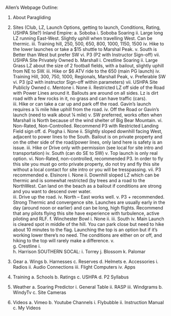 
Allen’s Webpage Outline:
1.	About Paragliding
2.	Sites
(Club, LZ, Launch Options, getting to launch, Conditions, Rating, USHPA Site?)
Inland Empire:
a.	Soboba
i.	Soboba Soaring
ii.	Large long LZ running East-West.   Slightly uphill when travelling West.  Can be thermic.
iii.	Training hill, 250, 500, 650, 800, 1000, 1150, 1500
iv.	Hike to the lower launches or take a $15 shuttle to Marshal Peak.
v.	South is Better than West but prefer SW
vi.	P3 (P2 with Instructor Sign-off)
vii.	USHPA Site Privately Owned
b.	Marshall
i.	Crestline Soaring
ii.	Large Grass LZ about the size of 2 football fields, with a bailout, slightly uphill from NE to SW.
iii.	Hike or $6 ATV ride to the 650 (main PG launch)
iv.	Training Hill, 300, 750, 1000, Regionals, Marshall Peak,
v.	Preferable SW 
vi.	P3 (p2 with instructor Sign-off within parameters)
vii.	USHPA Site Publicly Owned
c.	Mentone
i.	None
ii.	Restricted LZ off side of the Road with Power Lines around it.  Bailouts are around on all sides.  Lz is dirt road with a few rocks in it, no grass and can have traffic (cars).  
iii.	Hike or can take a car up and park off the road.  Gavin’s launch requires a ¼ mile hike uphill from the road.
iv.	Off the Road or Gavin’s launch (need to walk about ¼ mile)
v.	SW preferred, works often when Marshall is North because of the wind shelter of Big Bear Mountain.
vi.	Non-Rated, Non-Controlled.  Recommend P3 with Restricted Landing Field sign off.
d.	Pisgha
i.	None
ii.	Slightly sloped downhill facing West, adjacent to power lines to the South.  Bailout is on private property and on the other side of the road/power lines, only land here is safety is an issue.
iii.	Hike or Drive only with permission (see local for site intro and transportation)
iv.	South (can do SE to SW)
v.	Top launch is only real option.
vi.	Non-Rated, non-controlled, recommended P3.  In order to fly this site you must go onto private property, do not try and fly this site without a local contact for site intro or you will be tresspassing.
vii.	P3 recommended
e.	Elsinore
i.	None
ii.	Downhill sloped LZ which can be thermic and is somewhat restricted (by trees and a road to the NorthWest.  Can land on the beach as a bailout if conditions are strong and you want to descend over water.  
iii.	Drive up the road.
iv.	North – East works well.
v.	P3 + recommended.  Strong Thermic and convergence site.  Launches are usually early in the day (around noon or earlier) and can be long, high flights.  Recommend that any pilots flying this site have experience with turbulence, active piloting and RLF.
f.	Winchester Bowl
i.	None
ii.	
iii.	South
iv.	Main Launch is cleared spot in middle of the hill.  You can park close but need to hike about 10 minutes to the flag.  Launching the top is an option but if it’s working lower there’s no need.  The conditions are either on or off, and hiking to the top will rarely make a difference.
v.	
g.	Crestline
i.	
h.	Harrison
SOUTHERN SOCAL:
i.	Torrey
j.	Blossom
k.	Palomar
3.	Gear
a.	Wings
b.	Harnesses
c.	Reserves
d.	Helmets
e.	Accessories
i.	Radios
ii.	Audio Connections
iii.	Flight Computers
iv.	Apps
4.	Training
a.	Schools
b.	Ratings
c.	USHPA
d.	P2 Syllabus
5.	Weather
a.	Soaring Predictor
i.	General Table
ii.	RASP
iii.	Windgrams
b.	WindyTv
c.	Site Cameras

6.	Videos
a.	Vimeo
b.	Youtube Channels
i.	Flybubble
ii.	Instruction Manual
c.	My Videos
